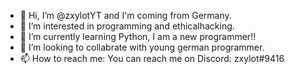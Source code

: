 - 👋 Hi, I’m @zxylotYT and I'm coming from Germany.
- 👀 I’m interested in programming and ethicalhacking.
- 🌱 I’m currently learning Python, I am a new programmer!!
- 💞️ I’m looking to collabrate with young german programmer.
- 📫 How to reach me: You can reach me on Discord: zxylot#9416

